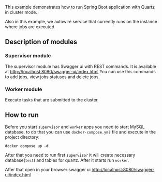 This example demonstrates how to run Spring Boot application with Quartz in cluster mode.

Also in this example, we autowire service that currently runs on the instance where jobs are executed.

## Description of modules
### Supervisor module
The supervisor module has Swagger ui with REST commands. It is available at [http://localhost:8080/swagger-ui/index.html](http://localhost:8080/swagger-ui/index.html)
You can use this commands to add jobs, view jobs statuses and delete jobs.

### Worker module
Execute tasks that are submitted to the cluster.

## How to run
Before you start `supervisor` and `worker` apps you need to start MySQL database, to do that you can
 use `docker-compose.yml` file and execute in the project directory: 
```
docker compose up -d
``` 
 
After that you need to run first `supervisor` it will create necessary database(`test`) and tables
 for quartz. 
After it starts run `worker`.

After that open in your browser swagger ui [http://localhost:8080/swagger-ui/index.html](http://localhost:8080/swagger-ui/index.html)
